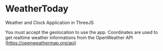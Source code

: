 # WeatherToday
Weather and Clock Application in ThreeJS

You must accept the geolocation to use the app.
Coordinates are used to get realtime weather informations from the OpenWeather API (https://openweathermap.org/api)
